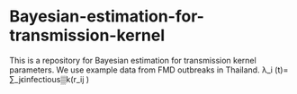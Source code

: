 # Bayesian-estimation-for-transmission-kernel
This is a repository for Bayesian estimation for transmission kernel parameters. We use example data from FMD outbreaks in Thailand.
λ_i (t)= ∑_jϵinfectious▒k(r_ij ) 
